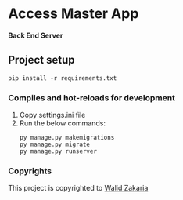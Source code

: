 # Access Master App
**Back End Server**

## Project setup
```
pip install -r requirements.txt
```

### Compiles and hot-reloads for development
1. Copy settings.ini file
2. Run the below commands:
    ```
    py manage.py makemigrations
    py manage.py migrate
    py manage.py runserver
    ```

### Copyrights
This project is copyrighted to [Walid Zakaria](mailto:walidpiano@yahoo.com)
